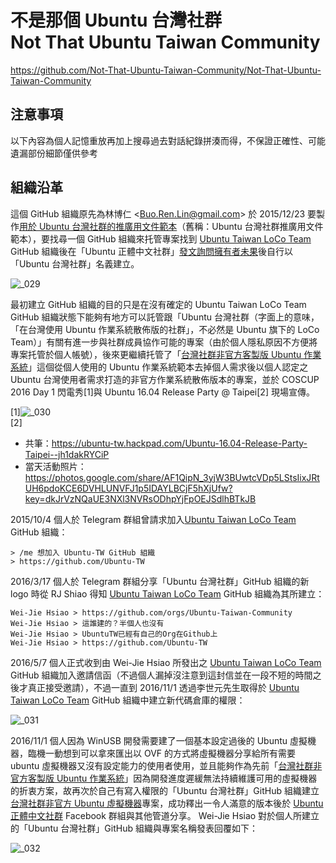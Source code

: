 # 不是那個 Ubuntu 台灣社群<br>Not That Ubuntu Taiwan Community
<https://github.com/Not-That-Ubuntu-Taiwan-Community/Not-That-Ubuntu-Taiwan-Community>

## 注意事項
以下內容為個人記憶重放再加上搜尋過去對話紀錄拼湊而得，不保證正確性、可能遺漏部份細節僅供參考

## 組織沿革
這個 GitHub 組織原先為林博仁 &lt;<Buo.Ren.Lin@gmail.com>&gt; 於 2015/12/23 要製作[用於 Ubuntu 台灣社群的推廣用文件範本](https://github.com/Not-That-Ubuntu-Taiwan-Community/Document-Templates-For-Ubuntu-TW)（舊稱：Ubuntu 台灣社群推廣用文件範本），要找尋一個 GitHub 組織來托管專案找到 [Ubuntu Taiwan LoCo Team](https://github.com/Ubuntu-TW) GitHub 組織後在「Ubuntu 正體中文社群」[發文詢問擁有者未果](https://www.facebook.com/groups/ubuntu.zh.hant/permalink/1053756968012958/)後自行以「Ubuntu 台灣社群」名義建立。

![_029](https://cloud.githubusercontent.com/assets/13408130/19886166/13a6ecc8-a05d-11e6-8451-04268afb5011.png)

最初建立 GitHub 組織的目的只是在沒有確定的 Ubuntu Taiwan LoCo Team GitHub 組織狀態下能夠有地方可以託管跟「Ubuntu 台灣社群（字面上的意味，「在台灣使用 Ubuntu 作業系統散佈版的社群」，不必然是 Ubuntu 旗下的 LoCo Team）」有關有進一步與社群成員協作可能的專案（由於個人隱私原因不方便將專案托管於個人帳號），後來更繼續托管了「[台灣社群非官方客製版 Ubuntu 作業系統](https://github.com/Not-That-Ubuntu-Taiwan-Community/Ubuntu-TW-Ubuntu)」這個從個人使用的 Ubuntu 作業系統範本去掉個人需求後以個人認定之 Ubuntu 台灣使用者需求打造的非官方作業系統散佈版本的專案，並於 COSCUP 2016 Day 1 閃電秀[1]與 Ubuntu 16.04 Release Party @ Taipei[2] 現場宣傳。

[1]![_030](https://cloud.githubusercontent.com/assets/13408130/19886784/c4420804-a05f-11e6-9f13-c694b7b8388c.png)  
[2] 
  * 共筆：https://ubuntu-tw.hackpad.com/Ubuntu-16.04-Release-Party-Taipei--jh1dakRYCiP
  * 當天活動照片：https://photos.google.com/share/AF1QipN_3yjW3BUwtcVDp5LStsIixJRtUH6pdoKCE6DVHLUNVFJ1p5IDAYLBCjF5hXjUfw?key=dkJrVzNQaUE3NXl3NVRsODhpYjFpOEJSdlhBTkJB

2015/10/4 個人於 Telegram 群組曾請求加入[Ubuntu Taiwan LoCo Team](https://github.com/Ubuntu-TW) GitHub 組織：

```
> /me 想加入 Ubuntu-TW GitHub 組織
> https://github.com/Ubuntu-TW
```

2016/3/17 個人於 Telegram 群組分享「Ubuntu 台灣社群」GitHub 組織的新 logo 時從 RJ Shiao 得知 [Ubuntu Taiwan LoCo Team](https://github.com/Ubuntu-TW) GitHub 組織為其所建立：

```
Wei-Jie Hsiao > https://github.com/orgs/Ubuntu-Taiwan-Community
Wei-Jie Hsiao > 這誰建的？半個人也沒有
Wei-Jie Hsiao > UbuntuTW已經有自己的Org在Github上
Wei-Jie Hsiao > https://github.com/Ubuntu-TW
```

2016/5/7 個人正式收到由 Wei-Jie Hsiao 所發出之 [Ubuntu Taiwan LoCo Team](https://github.com/Ubuntu-TW) GitHub 組織加入邀請信函（不過個人漏掉沒注意到這封信並在一段不短的時間之後才真正接受邀請），不過一直到 2016/11/1 透過李世元先生取得於 [Ubuntu Taiwan LoCo Team](https://github.com/Ubuntu-TW) GitHub 組織中建立新代碼倉庫的權限：

![_031](https://cloud.githubusercontent.com/assets/13408130/19887361/fefc53c0-a062-11e6-8c9a-b8d48fb66a06.png)

2016/11/1 個人因為 WinUSB 開發需要建了一個基本設定過後的 Ubuntu 虛擬機器，臨機一動想到可以拿來匯出以 OVF 的方式將虛擬機器分享給所有需要 ubuntu 虛擬機器又沒有設定能力的使用者使用，並且能夠作為先前「[台灣社群非官方客製版 Ubuntu 作業系統](https://github.com/Not-That-Ubuntu-Taiwan-Community/Ubuntu-TW-Ubuntu)」因為開發進度遲緩無法持續維護可用的虛擬機器的折衷方案，故再次於自己有寫入權限的「Ubuntu 台灣社群」GitHub 組織建立[台灣社群非官方 Ubuntu 虛擬機器](https://github.com/Not-That-Ubuntu-Taiwan-Community/Ubuntu-TW-VM)專案，成功釋出一令人滿意的版本後於 [Ubuntu 正體中文社群](https://www.facebook.com/groups/ubuntu.zh.hant) Facebook 群組與其他管道分享。 Wei-Jie Hsiao 對於個人所建立的「Ubuntu 台灣社群」GitHub 組織與專案名稱發表回覆如下：

![_032](https://cloud.githubusercontent.com/assets/13408130/19887700/fc0983f2-a064-11e6-8e28-949ebb35c707.png)

